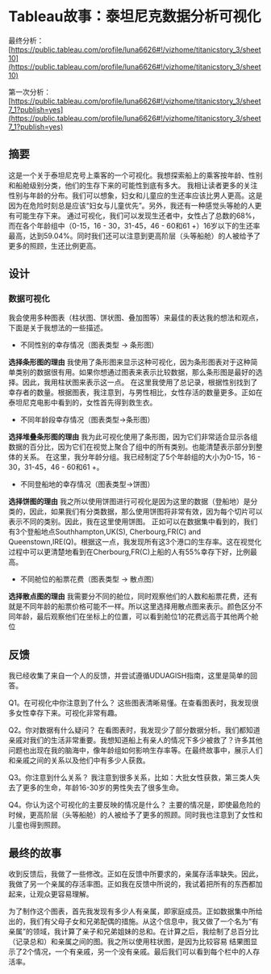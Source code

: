 # Tableau故事：泰坦尼克数据分析可视化
最终分析：[https://public.tableau.com/profile/luna6626#!/vizhome/titanicstory_3/sheet10](https://public.tableau.com/profile/luna6626#!/vizhome/titanicstory_3/sheet10)

第一次分析：[https://public.tableau.com/profile/luna6626#!/vizhome/titanicstory_3/sheet7_1?publish=yes](https://public.tableau.com/profile/luna6626#!/vizhome/titanicstory_3/sheet7_1?publish=yes)

## 摘要

这是一个关于泰坦尼克号上乘客的一个可视化。我想探索船上的乘客按年龄、性别和船舱级别分类，他们的生存下来的可能性到底有多大。
我相让读者更多的关注性别与年龄的分布。我们可以想象，妇女和儿童应的生还率应该比男人更高。这是因为在危险时刻总是应该“妇女与儿童优先”。另外，我还有一种感觉头等舱的人更有可能生存下来。
通过可视化，我们可以发现生还者中，女性占了总数的68%，而在各个年龄组中（0-15，16 - 30，31-45，46 - 60和61 +）16岁以下的生还率最高，达到59.04%。同时我们还可以注意到更高阶层（头等船舱）的人被给予了更多的照顾，生还比例更高。

## 设计

### 数据可视化
我会使用多种图表（柱状图、饼状图、叠加图等）来最佳的表达我的想法和观点，下面是关于我想法的一些描述。
 - 不同性别的幸存情况（图表类型 -> 条形图）
          
**选择条形图的理由**
我使用了条形图来显示这种可视化，因为条形图表对于这种简单类别的数据很有用。如果你想通过图表来表示比较数据，那么条形图是最好的选择。因此，我用柱状图来表示这一点。
在这里我使用了总记录，根据性别找到了幸存者的数量。根据图表，我注意到，与男性相比，女性存活的数量更多。正如在泰坦尼克电影中看到的，女性首先得到救生衣。

 - 不同年龄段幸存情况（图表类型->条形图）

**选择堆叠条形图的理由**
我为此可视化使用了条形图，因为它们非常适合显示各组数据的百分比，因为它们在视觉上聚合了组中的所有类别。也能清楚表示部分到整体的关系。
在这里，我分年龄分组。我已经制定了5个年龄组的大小为0-15，16 - 30，31-45，46 - 60和61 +。


 - 不同登船地的幸存情况（图表类型->饼图）

**选择饼图的理由**
我之所以使用饼图进行可视化是因为这里的数据（登船地）是分类的，因此，如果我们有分类数据，那么使用饼图将非常有效，因为每个切片可以表示不同的类别。因此，我在这里使用饼图。
正如可以在数据集中看到的，我们有3个登船地点Southhampton,UK(S), Cherbourg,FR(C) and Queenstown,IRE(Q)。根据这一点，我发现所有这3个港口的生存率。这在视觉化过程中可以更清楚地看到在Cherbourg,FR(C)上船的人有55%幸存下好，比例最高。

 - 不同舱位的船票花费（图表类型 -> 散点图）

**选择散点图的理由**
我需要分不同的舱位，同时观察他们的人数和船票花费，还有就是不同年龄的船票价格可能不一样。所以这里选择用散点图来表示。颜色区分不同年龄，最后观察他们在坐标上的位置，可以看到舱位1的花费远高于其他两个舱位

## 反馈
我已经收集了来自一个人的反馈，并尝试遵循UDUAGISH指南，这里是简单的回答。

Q1。在可视化中你注意到了什么？
这些图表清晰易懂。在查看图表时，我发现很多女性幸存下来。可视化非常有趣。

Q2。你对数据有什么疑问？
在看图表时，我发现少了部分数据分析。我们都知道亲戚对我们的生活非常重要。我想知道船上有亲人的情况下多少被救了？许多其他问题也出现在我的脑海中，像年龄组如何影响生存率等。在最终故事中，展示人们和亲戚之间的关系以及他们中有多少人获救。

Q3。你注意到什么关系？
我注意到很多关系，比如：大批女性获救，第三类人失去了更多的生命，年龄16-30岁的男性失去了很多生命。

Q4。你认为这个可视化的主要反映的情况是什么？
主要的情况是，即使最危险的时候，更高阶层（头等船舱）的人被给予了更多的照顾。同时我也注意到了女性和儿童也得到照顾。


## 最终的故事
收到反馈后，我做了一些修改。正如在反馈中所要求的，亲属存活率缺失。因此，我做了另一个亲属的存活率图。正如我在反馈中所说的，我试着把所有的东西都加起来，让观众更容易理解。

为了制作这个图表，首先我发现有多少人有亲属，即家庭成员。正如数据集中所给出的，我们有父母子女和兄弟配偶的措施。从这个信息中，我又做了一个名为“有亲属”的领域，我计算了亲子和兄弟姐妹的总和。在计算之后，我绘制了总百分比（记录总和）和亲属之间的图。我之所以使用柱状图，是因为比较容易
结果图显示了2个情况，一个有亲戚，另一个没有亲戚。最后我们可以看到每个栏中的人存活率。